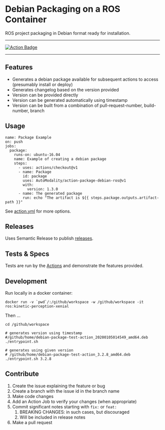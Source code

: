 # Debian Packaging on a ROS Container
ROS project packaging in Debian format ready for installation.

---

[
![Action Badge](https://github.com/AutoModality/action-package-debian-ros/workflows/Validate%20Packaging/badge.svg)](https://github.com/AutoModality/action-package-debian-ros/actions)

---

## Features
* Generates a debian package available for subsequent actions to access (presumably install or deploy)
* Generates changelog based on the version provided
* Version can be provided directly
* Version can be generated automatically using timestamp
* Version can be built from a combination of pull-request-number, build-number, branch

## Usage

```
name: Package Example
on: push
jobs:
  package:
    runs-on: ubuntu-16.04
    name: Example of creating a debian package
    steps:
      - uses: actions/checkout@v1
      - name: Package
        id: package
        uses: AutoModality/action-package-debian-ros@v1
        with:
          version: 1.3.0
      - name: The generated package
        run: echo "The artifact is ${{ steps.package.outputs.artifact-path }}"
```

See [action.yml](action.yml) for more options. 

## Releases

Uses Semantic Release to publish [releases](https://github.com/AutoModality/action-package-debian-ros/releases).


## Tests & Specs

Tests are run by the [Actions](https://github.com/AutoModality/action-package-debian-ros/actions) and demonstrate the features provided. 

## Development

Run locally in a docker container:

```
docker run -v `pwd`/:/github/workspace -w /github/workspace -it ros:kinetic-perception-xenial
```

Then ...

```
cd /github/workspace

# generates version using timestamp
#/github/home/debian-package-test-action_20200105014549_amd64.deb
./entrypoint.sh  

# generates using given version
# /github/home/debian-package-test-action_3.2.8_amd64.deb
./entrypoint.sh 3.2.8 
```

## Contribute 

1. Create the issue explaining the feature or bug
1. Create a branch with the issue id in the branch name
1. Make code changes
1. Add an Action Job to verify your changes (when appropriate)
1. Commit significant notes starting with `fix:` or `feat:`
    1. BREAKING CHANGES: in such cases, but discouraged 
    1. Will be included in release notes
1. Make a pull request